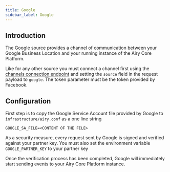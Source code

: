 ```yaml
---
title: Google
sidebar_label: Google
---
```


## Introduction

The Google source provides a channel of communication between your Google Business Location and your running instance of the Airy Core Platform.

Like for any other source you must connect a channel first using the [channels
connection endpoint](api/http.md#connecting-channels) and setting the `source`
field in the request payload to `google`. The token parameter must be the token provided by Facebook.

## Configuration

First step is to copy the Google Service Account file provided by Google to `infrastructure/airy.conf` as a one line string

```
GOOGLE_SA_FILE=<CONTENT OF THE FILE>
```

As a security measure, every request sent by Google is signed and verified against your partner key.
You must also set the environment variable `GOOGLE_PARTNER_KEY` to your partner key

Once the verification process has been completed, Google will immediately start sending events to your Airy Core Platform instance.
